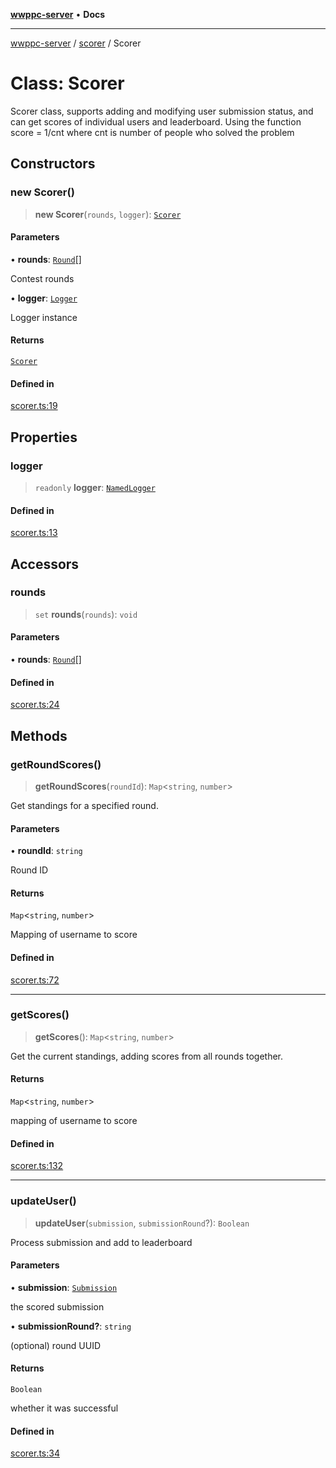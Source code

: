 [**wwppc-server**](../../README.md) • **Docs**

***

[wwppc-server](../../modules.md) / [scorer](../README.md) / Scorer

# Class: Scorer

Scorer class, supports adding and modifying user submission status, and can get scores of individual users and leaderboard.
Using the function score = 1/cnt where cnt is number of people who solved the problem

## Constructors

### new Scorer()

> **new Scorer**(`rounds`, `logger`): [`Scorer`](Scorer.md)

#### Parameters

• **rounds**: [`Round`](../../database/interfaces/Round.md)[]

Contest rounds

• **logger**: [`Logger`](../../log/interfaces/Logger.md)

Logger instance

#### Returns

[`Scorer`](Scorer.md)

#### Defined in

[scorer.ts:19](https://github.com/WWPPC/WWPPC-server/blob/ed9c7da6b6decb294863e396def82e9a8d81b105/src/scorer.ts#L19)

## Properties

### logger

> `readonly` **logger**: [`NamedLogger`](../../log/classes/NamedLogger.md)

#### Defined in

[scorer.ts:13](https://github.com/WWPPC/WWPPC-server/blob/ed9c7da6b6decb294863e396def82e9a8d81b105/src/scorer.ts#L13)

## Accessors

### rounds

> `set` **rounds**(`rounds`): `void`

#### Parameters

• **rounds**: [`Round`](../../database/interfaces/Round.md)[]

#### Defined in

[scorer.ts:24](https://github.com/WWPPC/WWPPC-server/blob/ed9c7da6b6decb294863e396def82e9a8d81b105/src/scorer.ts#L24)

## Methods

### getRoundScores()

> **getRoundScores**(`roundId`): `Map`\<`string`, `number`\>

Get standings for a specified round.

#### Parameters

• **roundId**: `string`

Round ID

#### Returns

`Map`\<`string`, `number`\>

Mapping of username to score

#### Defined in

[scorer.ts:72](https://github.com/WWPPC/WWPPC-server/blob/ed9c7da6b6decb294863e396def82e9a8d81b105/src/scorer.ts#L72)

***

### getScores()

> **getScores**(): `Map`\<`string`, `number`\>

Get the current standings, adding scores from all rounds together.

#### Returns

`Map`\<`string`, `number`\>

mapping of username to score

#### Defined in

[scorer.ts:132](https://github.com/WWPPC/WWPPC-server/blob/ed9c7da6b6decb294863e396def82e9a8d81b105/src/scorer.ts#L132)

***

### updateUser()

> **updateUser**(`submission`, `submissionRound`?): `Boolean`

Process submission and add to leaderboard

#### Parameters

• **submission**: [`Submission`](../../database/interfaces/Submission.md)

the scored submission

• **submissionRound?**: `string`

(optional) round UUID

#### Returns

`Boolean`

whether it was successful

#### Defined in

[scorer.ts:34](https://github.com/WWPPC/WWPPC-server/blob/ed9c7da6b6decb294863e396def82e9a8d81b105/src/scorer.ts#L34)

